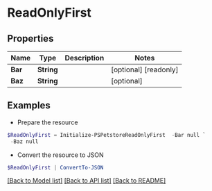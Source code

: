 # ReadOnlyFirst
## Properties

Name | Type | Description | Notes
------------ | ------------- | ------------- | -------------
**Bar** | **String** |  | [optional] [readonly] 
**Baz** | **String** |  | [optional] 

## Examples

- Prepare the resource
```powershell
$ReadOnlyFirst = Initialize-PSPetstoreReadOnlyFirst  -Bar null `
 -Baz null
```

- Convert the resource to JSON
```powershell
$ReadOnlyFirst | ConvertTo-JSON
```

[[Back to Model list]](../README.md#documentation-for-models) [[Back to API list]](../README.md#documentation-for-api-endpoints) [[Back to README]](../README.md)

